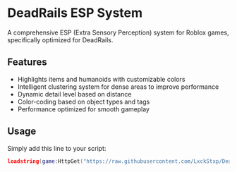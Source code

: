 # DeadRails ESP System

A comprehensive ESP (Extra Sensory Perception) system for Roblox games, specifically optimized for DeadRails.

## Features

- Highlights items and humanoids with customizable colors
- Intelligent clustering system for dense areas to improve performance
- Dynamic detail level based on distance
- Color-coding based on object types and tags
- Performance optimized for smooth gameplay

## Usage

Simply add this line to your script:

```lua
loadstring(game:HttpGet("https://raw.githubusercontent.com/LxckStxp/DeadRails/main/main.lua"))()
